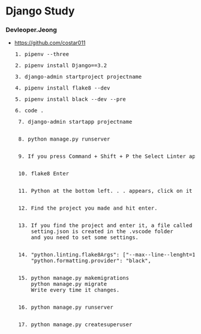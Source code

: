 # Django Study

### Devleoper.Jeong

- https://github.com/costar011

<pre>
   1. pipenv --three
</pre>

<pre>
   2. pipenv install Django==3.2
</pre>

<pre>
   3. django-admin startproject projectname
</pre>

<pre>
   4. pipenv install flake8 --dev
</pre>

<pre>
   5. pipenv install black --dev --pre
</pre>

<pre>
   6. code .
</pre>

<pre>
    7. django-admin startapp projectname
</pre>

<pre>    
    8. python manage.py runserver
</pre>

<pre>    
    9. If you press Command + Shift + P the Select Linter appears like this, press Enter. 
</pre>

<pre>    
    10. flake8 Enter
</pre>

<pre>    
    11. Python at the bottom left. . . appears, click on it and click on the project name.
</pre>

<pre>    
    12. Find the project you made and hit enter.
</pre>

<pre>    
    13. If you find the project and enter it, a file called
        setting.json is created in the .vscode folder
        and you need to set some settings.
</pre>

<pre>    
    14. "python.linting.flake8Args": ["--max--line--lenght=150"],
        "python.formatting.provider": "black",
</pre>

<pre>    
    15. python manage.py makemigrations
        python manage.py migrate
        Write every time it changes.
</pre>

<pre>    
    16. python manage.py runserver
</pre>

<pre>    
    17. python manage.py createsuperuser
</pre>
